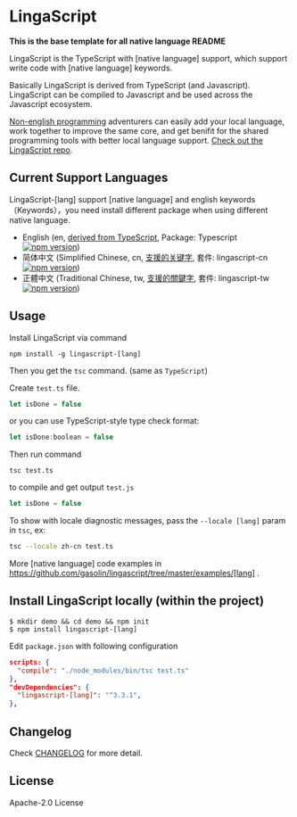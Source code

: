 # LingaScript

**This is the base template for all native language README**

LingaScript is the TypeScript with [native language] support, which support write code with [native language] keywords.

Basically LingaScript is derived from TypeScript (and Javascript). LingaScript can be compiled to Javascript and be used across the Javascript ecosystem.

[Non-english programming](https://en.wikipedia.org/wiki/Non-English-based_programming_languages) adventurers can easily add your local language, work together to improve the same core, and get benifit for the shared programming tools with better local language support. [Check out the LingaScript repo](https://github.com/gasolin/lingascript/).


## Current Support Languages

LingaScript-[lang] support [native language] and english keywords（Keywords），you need install different package when using different native language.

- English (en, [derived from TypeScript](http://www.typescriptlang.org/docs/handbook/typescript-in-5-minutes.html), Package: Typescript [![npm version](https://img.shields.io/npm/v/typescript.svg)](https://www.npmjs.com/package/typescript))
- 简体中文 (Simplified Chinese, cn, [支援的关键字](https://github.com/gasolin/lingascript/blob/master/src/cn/language.ts), 套件: lingascript-cn [![npm version](https://img.shields.io/npm/v/lingascript-cn.svg)](https://www.npmjs.com/package/lingascript-cn))
- 正體中文 (Traditional Chinese, tw, [支援的關鍵字](https://github.com/gasolin/lingascript/blob/master/src/tw/language.ts), 套件: lingascript-tw [![npm version](https://img.shields.io/npm/v/lingascript-tw.svg)](https://www.npmjs.com/package/lingascript-tw))


## Usage

Install LingaScript via command

```
npm install -g lingascript-[lang]
```

Then you get the `tsc` command. (same as  `TypeScript`)

Create `test.ts` file.

```js
let isDone = false
```

or you can use TypeScript-style type check format:

```js
let isDone:boolean = false
```

Then run command

```
tsc test.ts
```

to compile and get output `test.js`

```js
let isDone = false
```


To show with locale diagnostic messages, pass the `--locale [lang]` param in `tsc`, ex:

```sh
tsc --locale zh-cn test.ts
```

More [native language] code examples in https://github.com/gasolin/lingascript/tree/master/examples/[lang] .


## Install LingaScript locally (within the project)

```
$ mkdir demo && cd demo && npm init
$ npm install lingascript-[lang]
```

Edit `package.json` with following configuration

```json
scripts: {
  "compile": "./node_modules/bin/tsc test.ts"
},
"devDependencies": {
  "lingascript-[lang]": "^3.3.1",
},
```


## Changelog

Check [CHANGELOG](https://github.com/gasolin/lingascript/blob/master/CHANGELOG.md) for more detail.


## License

Apache-2.0 License
